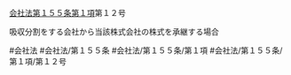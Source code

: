 [会社法第１５５条第１項](会社法＿＿＿＿第１５５条第１項)第１２号

吸収分割をする会社から当該株式会社の株式を承継する場合


#会社法
#会社法/第１５５条
#会社法/第１５５条/第１項
#会社法/第１５５条/第１項/第１２号

